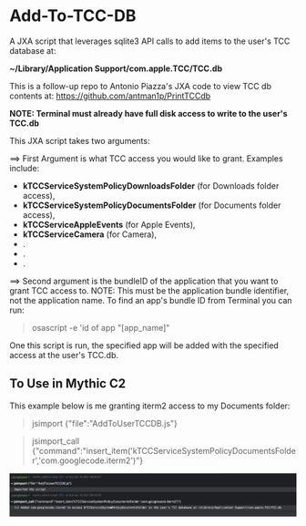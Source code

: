 # Add-To-TCC-DB
A JXA script that leverages sqlite3 API calls to add items to the user's TCC database at: 

**~/Library/Application Support/com.apple.TCC/TCC.db**

This is a follow-up repo to Antonio Piazza's JXA code to view TCC db contents at: https://github.com/antman1p/PrintTCCdb

**NOTE: Terminal must already have full disk access to write to the user's TCC.db**

This JXA script takes two arguments:

==> First Argument is what TCC access you would like to grant. Examples include:

- **kTCCServiceSystemPolicyDownloadsFolder** (for Downloads folder access), 
- **kTCCServiceSystemPolicyDocumentsFolder** (for Documents folder access), 
- **kTCCServiceAppleEvents** (for Apple Events),
- **kTCCServiceCamera** (for Camera),
- .
- .
- .



==> Second argument is the bundleID of the application that you want to grant TCC access to. NOTE: This must be the application bundle identifier, not the application name. To find an app's bundle ID from Terminal you can run:

> osascript -e 'id of app "[app_name]"

One this script is run, the specified app will be added with the specified access at the user's TCC.db.

## To Use in Mythic C2

This example below is me granting iterm2 access to my Documents folder:

>  jsimport {"file":"AddToUserTCCDB.js"}

>  jsimport_call {"command":"insert_item('kTCCServiceSystemPolicyDocumentsFolder','com.googlecode.iterm2')"}

![Image](img/mythic.png)
